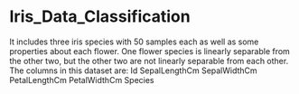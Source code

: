 # Iris_Data_Classification
It includes three iris species with 50 samples each as well as some properties about each flower. One flower species is linearly separable from the other two, but the other two are not linearly separable from each other.  The columns in this dataset are:  Id SepalLengthCm SepalWidthCm PetalLengthCm PetalWidthCm Species
